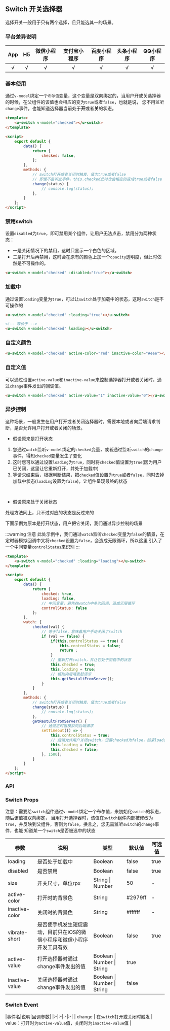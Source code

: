 ## Switch 开关选择器

<demo-model url="/pages/componentsB/switch/index"></demo-model>


选择开关一般用于只有两个选择，且只能选其一的场景。

### 平台差异说明

|App|H5|微信小程序|支付宝小程序|百度小程序|头条小程序|QQ小程序|
|:-:|:-:|:-:|:-:|:-:|:-:|:-:|
|√|√|√|√|√|√|√|

### 基本使用

通过`v-model`绑定一个`布尔值`变量，这个变量是双向绑定的，当用户开或关选择器的时候，在父组件的该值也会相应的变为`true`或者`false`，也就是说，
您不用监听`change`事件，也能知道选择器当前处于**开**或者**关**的状态。


```html
<template>
	<u-switch v-model="checked"></u-switch>
</template>

<script>
	export default {
		data() {
			return {
				checked: false,
			};
		},
		methods: {
			// switch打开或者关闭时触发，值为true或者false
			// 即使不监听此事件，this.checked此时也会相应的变成true或者false
			change(status) {
				// console.log(status);
			},
		}
	};
</script>
```

### 禁用switch

设置`disabled`为`true`，即可禁用某个组件，让用户无法点击，禁用分为两种状态：

- 一是关闭情况下的禁用，这时只显示一个白色的区域。
- 二是打开后再禁用，这时会在原有的颜色上加一个`opacity`透明度，但此时依然是不可操作的。

```html
<u-switch v-model="checked" :disabled="true"></u-switch>
```

### 加载中

通过设置`loading`变量为`true`，可以让`switch`处于加载中的状态，这时`switch`是不可操作的

```html
<u-switch v-model="checked" :loading="true"></u-switch>

<!-- 等价于 -->
<u-switch v-model="checked" loading></u-switch>
```

### 自定义颜色

```html
<u-switch v-model="checked" active-color="red" inactive-color="#eee"></u-switch>
```

### 自定义值

可以通过设置`active-value`和`inactive-value`来控制选择器打开或者关闭时，通过`change`事件发出的回调值。

```html
<u-switch v-model="checked" active-value="1" inactive-value="0"></u-switch>
```


### 异步控制

这种场景，一般发生在用户打开或者关闭选择器时，需要本地或者向后端请求判断，是否允许用户打开或者关闭的场景。  

- 假设原来是打开状态

1. 您通过`watch`监听`v-model`绑定的`checked`变量，或者通过监听`switch`的`change`事件，得知`checked`变量发生了变化
2. 这时您可以通过设置`loading`为`true`，同时将`checked`值设置为`true`(因为用户已关闭，这里让它重新打开，并处于加载中)
3. 等请求结束后，根据判断结果，把`checked`值设置为`true`或者`false`，同时去掉加载中状态(`loading`设置为`false`)，让组件呈现最终的状态

<br>

- 假设原来处于关闭状态

处理方法同上，只不过对应的状态是反过来的  

下面示例为原本是打开状态，用户把它关闭，我们通过异步控制的场景

:::warning 注意
此处示例中，我们通过`watch`监听`checked`变量为`false`的情景，在定时器模拟回调中又将`checked`设置为`false`，会造成无限循环，所以这里
引入了一个中间变量`controlStatus`来识别
:::


```html
<template>
	<u-switch v-model="checked" :loading="loading"></u-switch>
</template>

<script>
	export default {
		data() {
			return {
				checked: true,
				loading: false,
				// 中间变量，避免在watch中多次回调，造成无限循环
				controlStatus: false
			};
		},
		watch: {
			checked(val) {
				// 等于false，意味着用户手动关闭了switch
				if (val == false) {
					if(this.controlStatus == true) {
						this.controlStatus = false;
						return ;
					}
					// 重新打开switch，并让它处于加载中的状态
					this.checked = true;
					this.loading = true;
					// 模拟向后端发起请求
					this.getRestultFromServer();
				}
			}
		},
		methods: {
			// switch打开或者关闭时触发，值为true或者false
			change(status) {
				// console.log(status);
			},
			getRestultFromServer() {
				// 通过定时器模拟向后端请求
				setTimeout(() => {
					this.controlStatus = true;
					// 后端允许用户关闭switch，设置checked为false，结束loading状态
					this.loading = false;
					this.checked = false;
				}, 1500);
			}
		}
	};
</script>
```



### API

### Switch Props

注意：需要给`switch`组件通过`v-model`绑定一个布尔值，来初始化`switch`的状态，随后该值被双向绑定，
当用打开选择器时，该值在`switch`组件内部被修改为`true`，并反映到父组件，否则为`false`，换言之，您无需监听`switch`的`change`事件，也能
知道某一个`switch`是否被选中的状态

| 参数          | 说明            | 类型            | 默认值             |  可选值   |
|-------------  |---------------- |---------------|------------------ |-------- |
| loading | 是否处于加载中  | Boolean | false | true |
| disabled | 是否禁用  | Boolean | false | true |
| size | 开关尺寸，单位rpx | String \| Number  | 50 | - |
| active-color | 打开时的背景色 | String  | #2979ff | - |
| inactive-color | 关闭时的背景色 | String  | #ffffff | - |
| vibrate-short | 是否使手机发生短促震动，目前只在iOS的微信小程序和微信小程序开发工具有效  | Boolean | false | true |
| active-value | 打开选择器时通过change事件发出的值 | Boolean \| Number \| String  | true | |
| inactive-value | 关闭选择器时通过change事件发出的值 | Boolean \| Number \| String | false |


### Switch Event

|事件名|说明|回调参数|
|:-|:-|:-|:-|
| change | 在`switch`打开或关闭时触发 | value：打开时为`active-value`值，关闭时为`inactive-value`值 |
